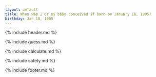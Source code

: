 ```yaml
---
layout: default
title: When was I or my baby conceived if born on January 18, 1905?
birthday: Jan 18, 1905
---
```


{% include header.md %}

{% include guess.md %}

{% include calculate.md %}

{% include safety.md %}

{% include footer.md %}



